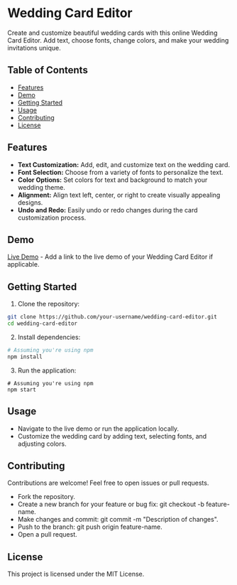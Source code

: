 # Wedding Card Editor

Create and customize beautiful wedding cards with this online Wedding Card Editor. Add text, choose fonts, change colors, and make your wedding invitations unique.

## Table of Contents

- [Features](#features)
- [Demo](#demo)
- [Getting Started](#getting-started)
- [Usage](#usage)
- [Contributing](#contributing)
- [License](#license)

## Features

- **Text Customization:** Add, edit, and customize text on the wedding card.
- **Font Selection:** Choose from a variety of fonts to personalize the text.
- **Color Options:** Set colors for text and background to match your wedding theme.
- **Alignment:** Align text left, center, or right to create visually appealing designs.
- **Undo and Redo:** Easily undo or redo changes during the card customization process.

## Demo

[Live Demo](https://mayankkuthar.github.io/Wedding-Card-Editor/) - Add a link to the live demo of your Wedding Card Editor if applicable.

## Getting Started

1. Clone the repository:

```bash
git clone https://github.com/your-username/wedding-card-editor.git
cd wedding-card-editor
```

2. Install dependencies:

```bash
# Assuming you're using npm
npm install
```

3. Run the application:

```
# Assuming you're using npm
npm start

```
## Usage

- Navigate to the live demo or run the application locally.
- Customize the wedding card by adding text, selecting fonts, and adjusting colors.

## Contributing

Contributions are welcome! Feel free to open issues or pull requests.

- Fork the repository.
- Create a new branch for your feature or bug fix: git checkout -b feature-name.
- Make changes and commit: git commit -m "Description of changes".
- Push to the branch: git push origin feature-name.
- Open a pull request.

## License

This project is licensed under the MIT License.